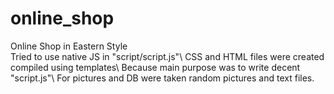 # online_shop
Online Shop in Eastern Style\
Tried to use native JS in "script/script.js"\ 
CSS and HTML files were created compiled using templates\ 
Because main purpose was to write decent "script.js"\ 
For pictures and DB were taken random pictures and text files.
